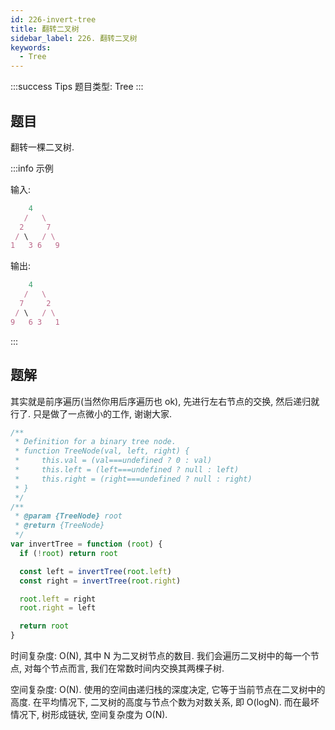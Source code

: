 ```yaml
---
id: 226-invert-tree
title: 翻转二叉树
sidebar_label: 226. 翻转二叉树
keywords:
  - Tree
---
```


:::success Tips
题目类型: Tree
:::

## 题目

翻转一棵二叉树.

:::info 示例

输入:

```ts
    4
   /   \
  2     7
 / \   / \
1   3 6   9
```

输出:

```ts
    4
   /   \
  7     2
 / \   / \
9   6 3   1
```

:::

## 题解

其实就是前序遍历(当然你用后序遍历也 ok), 先进行左右节点的交换, 然后递归就行了. 只是做了一点微小的工作, 谢谢大家.

```ts
/**
 * Definition for a binary tree node.
 * function TreeNode(val, left, right) {
 *     this.val = (val===undefined ? 0 : val)
 *     this.left = (left===undefined ? null : left)
 *     this.right = (right===undefined ? null : right)
 * }
 */
/**
 * @param {TreeNode} root
 * @return {TreeNode}
 */
var invertTree = function (root) {
  if (!root) return root

  const left = invertTree(root.left)
  const right = invertTree(root.right)

  root.left = right
  root.right = left

  return root
}
```

时间复杂度: O(N), 其中 N 为二叉树节点的数目. 我们会遍历二叉树中的每一个节点, 对每个节点而言, 我们在常数时间内交换其两棵子树.

空间复杂度: O(N). 使用的空间由递归栈的深度决定, 它等于当前节点在二叉树中的高度. 在平均情况下, 二叉树的高度与节点个数为对数关系, 即 O(logN). 而在最坏情况下, 树形成链状, 空间复杂度为 O(N).
